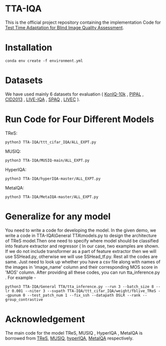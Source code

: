 # TTA-IQA
This is the official project  repository containing the implementation Code for [Test Time Adaptation for Blind Image Quality Assessment](https://arxiv.org/pdf/2307.14735.pdf).
# Installation 
```
conda env create -f environment.yml
```
# Datasets
We have used mainly 6 datasets for evaluation ( [KonIQ-10k](http://database.mmsp-kn.de/koniq-10k-database.html) , [PIPAL](https://github.com/HaomingCai/PIPAL-dataset) , [CID2013](https://zenodo.org/record/2647033) , [LIVE-IQA](https://live.ece.utexas.edu/research/quality/subjective.htm) , [SPAQ](https://github.com/h4nwei/SPAQ) , [LIVEC](https://live.ece.utexas.edu/research/ChallengeDB/) ).
# Run Code for Four Different Models
TReS:
```
python3 TTA-IQA/ttt_cifar_IQA/ALL_EXPT.py
```
MUSIQ:
```
python3 TTA-IQA/MUSIQ-main/ALL_EXPT.py
```
HyperIQA:
```
python3 TTA-IQA/hyperIQA-master/ALL_EXPT.py
```
MetaIQA:
```
python3 TTA-IQA/MetaIQA-master/ALL_EXPT.py
```
# Generalize for any model
You need to write a code for developing the model. In the given demo, we write a code in TTA-IQA\General TTA\models.py to design the architecture of TReS model.Then one need to specify where model should be classified into feature extractor and regressor ( In our case, two examples are shown. If we do not include transformer as a part of feature extractor then we will use SSHead.py, otherwise we will use SSHead_tf.py. Rest all the codes are same. Just need to look up whether you have a csv file along with names of the images in 'image_name' column and their corresponding MOS score in 'MOS' column. After providing all these codes, you can run tta_inference.py . For example -
```
python3 TTA-IQA/General TTA/tta_inference.py --run 3 --batch_size 8 --lr 0.001 --niter 3 --svpath TTA-IQA/ttt_cifar_IQA/weight/fblive_TReS --gpunum 0 --test_patch_num 1 --fix_ssh --datapath DSLR --rank --group_contrastive
```

# Acknowledgement 
The main code for the model TReS, MUSIQ , HyperIQA , MetaIQA is borrowed from [TReS](https://github.com/isalirezag/TReS), [MUSIQ](https://github.com/anse3832/MUSIQ), [hyperIQA](https://github.com/SSL92/hyperIQA), [MetaIQA](https://github.com/zhuhancheng/MetaIQA) respectively.
